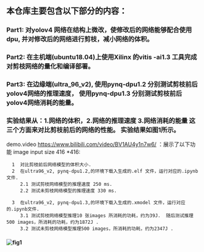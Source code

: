 
##  本仓库主要包含以下部分的内容：


###     
###  

###  Part1: 对yolov4 网络在结构上微改，使修改后的网络能够配合使用dpu, 并对修改后的网络进行剪枝，减小网络的体积。

###  Part2: 在主机端(ubuntu18.04)上使用Xilinx 的vitis -ai1.3 工具完成对剪枝网络的量化和编译部署。


###  Part3: 在边缘端(ultra_96_v2),  使用pynq-dpu1.2 分别测试剪枝前后yolov4网络的推理速度， 使用pynq-dpu1.3 分别测试剪枝前后yolov4网络消耗的能量。




### 实验结果从：1.网络的体积，2.网络的推理速度 3.网络消耗的能量 这三个方面来对比剪枝前后的网络的性能。 实验结果如图1所示。

 demo.video https://www.bilibili.com/video/BV1AU4y1n7w6/ ：展示了以下功能 image input size 416 *416:
 
      1  对比剪枝前后网络模型的体积大小.     
      2  在ultra96_v2, pynq-dpu1.2,的环境下载入生成的.elf 文件，运行对应的.ipynb文件.
         2.1 测试剪枝网络模型的推理速度 250 ms.
         2.2 测试未剪枝网络模型的推理速度 330 ms. 
         
      3  在ultra96_v2, pynq-dpu1.3,的环境下载入生成的.xmodel 文件，运行对应的.ipynb文件.
         3.1 测试剪枝网络模型推理10 张images 所消耗的功耗，约为39J.  随后测试推理500 images，所消耗的功耗，约为1872J .
         3.2 测试未剪枝网络模型推理500 images，所消耗的功耗，约为2347J .
    
                           

####  ![fig1](https://user-images.githubusercontent.com/46816091/128596310-88837fbf-3fec-47f4-a19e-ae7da825b611.png)
